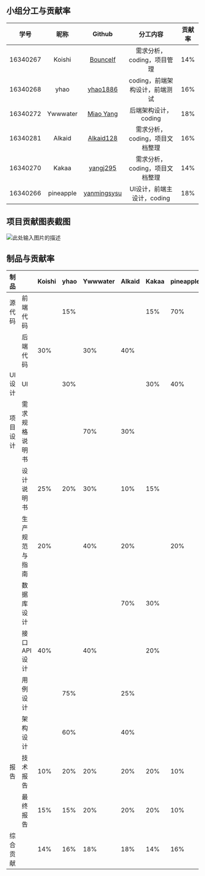 ## 小组分工与贡献率

|学号|昵称|Github|分工内容|贡献率|
|:--:|:--:|:--:|:--:|:--:|
|16340267|Koishi|[BounceIf](https://github.com/BounceIf)|需求分析，coding，项目管理|14%|
|16340268|yhao|[yhao1886](https://github.com/yhao1886)|coding，前端架构设计，前端测试|16%|
|16340272|Ywwwater|[Miao Yang](https://github.com/https://github.com/ywwwater)|后端架构设计，coding|18%|
|16340281|Alkaid|[Alkaid128](https://github.com/Alkaid128)|需求分析，coding，项目文档整理|16%|
|16340270|Kakaa|[yangj295](https://github.com/yangj295)|需求分析，coding，项目文档整理|14%|
|16340266|pineapple|[yanmingsysu](https://github.com/yanmingsysu)|UI设计，前端主设计，coding|18%|



## 项目贡献图表截图

![此处输入图片的描述][1]

## 制品与贡献率
|制品| |Koishi|yhao|Ywwwater|Alkaid|Kakaa|pineapple
| -------- | --------- | ------ | ------ | ------ | ------ | ---- | ----
| 源代码   | 前端代码 |   |  15%  |      |      |   15%   |70%
|          | 后端代码 | 30%   |        |   30%     |   40%     |   |
| UI设计   | UI |        | 30%    |    |    |  30%    |40%
| 项目设计 | 需求规格说明书 |        |        | 70%    | 30%    |      |
|          | 设计说明书 | 25%    | 20%    | 30%    | 10%    | 15%  |
|          | 生产规范与指南 |     20%   |        | 40%    | 20%    |      |20%
|          | 数据库设计 |     |        |        |    70%    | 30%  |
|          | 接口 API 设计 | 40%    |     |    40%    |        | 20%  |
|          | 用例设计|        |  75%        |   | 25%    |      |
|          | 架构设计 |        | 60%       |     | 40%    |      |
| 报告     | 技术报告 | 10%    | 20%    | 20%    | 20%    | 20%  |10%
|          | 最终报告 | 15%    | 15%    | 20%    | 20%    | 20%  |10%
| 综合贡献 | | 14%    | 16%    | 18%    | 18%    | 14%  |16%


  [1]: https://i.loli.net/2019/06/30/5d18d9e38c2b790221.png

